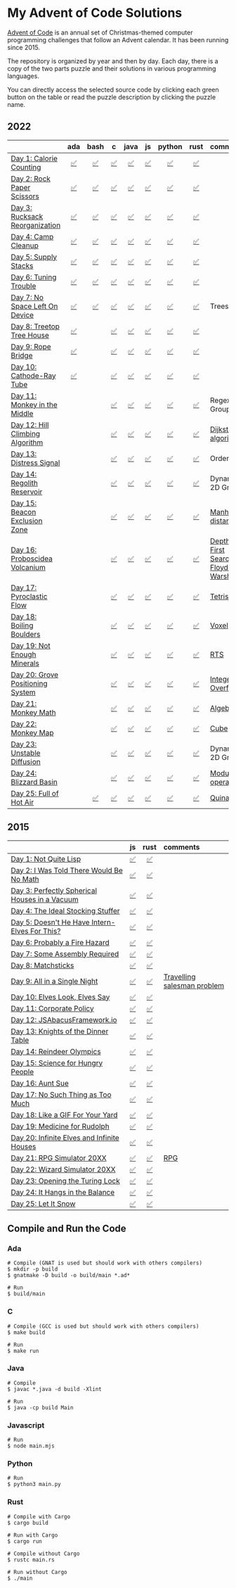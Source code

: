# My Advent of Code Solutions

[Advent of Code](https://adventofcode.com/) is an annual set of Christmas-themed computer programming challenges that follow an Advent calendar. It has been running since 2015.

The repository is organized by year and then by day. Each day, there is a copy of the two parts puzzle and their solutions in various programming languages.

You can directly access the selected source code by clicking each green button on the table or read the puzzle description by clicking the puzzle name.

## 2022
|     | ada | bash | c | java | js | python | rust | comments |
|:----|:---:|:---:|:---:|:---:|:---:|:---:|:---:|:----|
| [Day 1: Calorie Counting](2022/01) |[:white_check_mark:](2022/01/ada)|[:white_check_mark:](2022/01/bash)|[:white_check_mark:](2022/01/c)|[:white_check_mark:](2022/01/java)|[:white_check_mark:](2022/01/javascript)|[:white_check_mark:](2022/01/python)|[:white_check_mark:](2022/01/rust)| |
| [Day 2: Rock Paper Scissors](2022/02) |[:white_check_mark:](2022/02/ada)|[:white_check_mark:](2022/02/bash)|[:white_check_mark:](2022/02/c)|[:white_check_mark:](2022/02/java)|[:white_check_mark:](2022/02/javascript)|[:white_check_mark:](2022/02/python)|[:white_check_mark:](2022/02/rust)| |
| [Day 3: Rucksack Reorganization](2022/03) |[:white_check_mark:](2022/03/ada)|[:white_check_mark:](2022/03/bash)|[:white_check_mark:](2022/03/c)|[:white_check_mark:](2022/03/java)|[:white_check_mark:](2022/03/javascript)|[:white_check_mark:](2022/03/python)|[:white_check_mark:](2022/03/rust)| |
| [Day 4: Camp Cleanup](2022/04) |[:white_check_mark:](2022/04/ada)|[:white_check_mark:](2022/04/bash)|[:white_check_mark:](2022/04/c)|[:white_check_mark:](2022/04/java)|[:white_check_mark:](2022/04/javascript)|[:white_check_mark:](2022/04/python)|[:white_check_mark:](2022/04/rust)| |
| [Day 5: Supply Stacks](2022/05) |[:white_check_mark:](2022/05/ada)|[:white_check_mark:](2022/05/bash)|[:white_check_mark:](2022/05/c)|[:white_check_mark:](2022/05/java)|[:white_check_mark:](2022/05/javascript)|[:white_check_mark:](2022/05/python)|[:white_check_mark:](2022/05/rust)| |
| [Day 6: Tuning Trouble](2022/06) |[:white_check_mark:](2022/06/ada)|[:white_check_mark:](2022/06/bash)|[:white_check_mark:](2022/06/c)|[:white_check_mark:](2022/06/java)|[:white_check_mark:](2022/06/javascript)|[:white_check_mark:](2022/06/python)|[:white_check_mark:](2022/06/rust)| |
| [Day 7: No Space Left On Device](2022/07) |[:white_check_mark:](2022/07/ada)|[:white_check_mark:](2022/07/bash)|[:white_check_mark:](2022/07/c)|[:white_check_mark:](2022/07/java)|[:white_check_mark:](2022/07/javascript)|[:white_check_mark:](2022/07/python)|[:white_check_mark:](2022/07/rust)| Trees |
| [Day 8: Treetop Tree House](2022/08) |[:white_check_mark:](2022/08/ada)| |[:white_check_mark:](2022/08/c)|[:white_check_mark:](2022/08/java)|[:white_check_mark:](2022/08/javascript)|[:white_check_mark:](2022/08/python)|[:white_check_mark:](2022/08/rust)| |
| [Day 9: Rope Bridge](2022/09) |[:white_check_mark:](2022/09/ada)| |[:white_check_mark:](2022/09/c)|[:white_check_mark:](2022/09/java)|[:white_check_mark:](2022/09/javascript)|[:white_check_mark:](2022/09/python)|[:white_check_mark:](2022/09/rust)| |
| [Day 10: Cathode-Ray Tube](2022/10) |[:white_check_mark:](2022/10/ada)| |[:white_check_mark:](2022/10/c)|[:white_check_mark:](2022/10/java)|[:white_check_mark:](2022/10/javascript)|[:white_check_mark:](2022/10/python)|[:white_check_mark:](2022/10/rust)| |
| [Day 11: Monkey in the Middle](2022/11) | | |[:white_check_mark:](2022/11/c)|[:white_check_mark:](2022/11/java)|[:white_check_mark:](2022/11/javascript)|[:white_check_mark:](2022/11/python)|[:white_check_mark:](2022/11/rust)| Regex Groups |
| [Day 12: Hill Climbing Algorithm](2022/12) | | |[:white_check_mark:](2022/12/c)|[:white_check_mark:](2022/12/java)|[:white_check_mark:](2022/12/javascript)|[:white_check_mark:](2022/12/python)|[:white_check_mark:](2022/12/rust)| [Dijkstra's algorithm](https://en.wikipedia.org/wiki/Pathfinding#Dijkstra's_algorithm) |
| [Day 13: Distress Signal](2022/13) | | |[:white_check_mark:](2022/13/c)|[:white_check_mark:](2022/13/java)|[:white_check_mark:](2022/13/javascript)|[:white_check_mark:](2022/13/python)|[:white_check_mark:](2022/13/rust)| Ordering |
| [Day 14: Regolith Reservoir](2022/14) | | |[:white_check_mark:](2022/14/c)|[:white_check_mark:](2022/14/java)|[:white_check_mark:](2022/14/javascript)|[:white_check_mark:](2022/14/python)|[:white_check_mark:](2022/14/rust)| Dynamic 2D Grid |
| [Day 15: Beacon Exclusion Zone](2022/15) | | |[:white_check_mark:](2022/15/c)|[:white_check_mark:](2022/15/java)|[:white_check_mark:](2022/15/javascript)|[:white_check_mark:](2022/15/python)|[:white_check_mark:](2022/15/rust)| [Manhattan distance](https://en.wikipedia.org/wiki/Taxicab_geometry) |
| [Day 16: Proboscidea Volcanium](2022/16) | | |[:white_check_mark:](2022/16/c)|[:white_check_mark:](2022/16/java)|[:white_check_mark:](2022/16/javascript)|[:white_check_mark:](2022/16/python)|[:white_check_mark:](2022/16/rust)| [Depth-First Search](https://en.wikipedia.org/wiki/Depth-first_search) / [Floyd-Warshall](https://en.wikipedia.org/wiki/Floyd%E2%80%93Warshall_algorithm) |
| [Day 17: Pyroclastic Flow](2022/17) | | |[:white_check_mark:](2022/17/c)|[:white_check_mark:](2022/17/java)|[:white_check_mark:](2022/17/javascript)|[:white_check_mark:](2022/17/python)|[:white_check_mark:](2022/17/rust)| [Tetris](https://en.wikipedia.org/wiki/Tetris) |
| [Day 18: Boiling Boulders](2022/18) | | |[:white_check_mark:](2022/18/c)|[:white_check_mark:](2022/18/java)|[:white_check_mark:](2022/18/javascript)|[:white_check_mark:](2022/18/python)|[:white_check_mark:](2022/18/rust)| [Voxel](https://en.wikipedia.org/wiki/Voxel) |
| [Day 19: Not Enough Minerals](2022/19) | | |[:white_check_mark:](2022/19/c)|[:white_check_mark:](2022/19/java)|[:white_check_mark:](2022/19/javascript)|[:white_check_mark:](2022/19/python)|[:white_check_mark:](2022/19/rust)| [RTS](https://en.wikipedia.org/wiki/Real-time_strategy) |
| [Day 20: Grove Positioning System](2022/20) | | |[:white_check_mark:](2022/20/c)|[:white_check_mark:](2022/20/java)|[:white_check_mark:](2022/20/javascript)|[:white_check_mark:](2022/20/python)|[:white_check_mark:](2022/20/rust)| [Integer Overflow](https://en.wikipedia.org/wiki/Integer_overflow) |
| [Day 21: Monkey Math](2022/21) | | |[:white_check_mark:](2022/21/c)|[:white_check_mark:](2022/21/java)|[:white_check_mark:](2022/21/javascript)|[:white_check_mark:](2022/21/python)|[:white_check_mark:](2022/21/rust)| [Algebra](https://en.wikipedia.org/wiki/Algebra) |
| [Day 22: Monkey Map](2022/22) | | |[:white_check_mark:](2022/22/c)|[:white_check_mark:](2022/22/java)|[:white_check_mark:](2022/22/javascript)|[:white_check_mark:](2022/22/python)|[:white_check_mark:](2022/22/rust)| [Cube](https://en.wikipedia.org/wiki/Cube) |
| [Day 23: Unstable Diffusion](2022/23) | | |[:white_check_mark:](2022/23/c)|[:white_check_mark:](2022/23/java)|[:white_check_mark:](2022/23/javascript)|[:white_check_mark:](2022/23/python)|[:white_check_mark:](2022/23/rust)| Dynamic 2D Grid |
| [Day 24: Blizzard Basin](2022/24) | | |[:white_check_mark:](2022/24/c)|[:white_check_mark:](2022/24/java)|[:white_check_mark:](2022/24/javascript)|[:white_check_mark:](2022/24/python)|[:white_check_mark:](2022/24/rust)| [Modulo operation](https://en.wikipedia.org/wiki/Modulo_operation) |
| [Day 25: Full of Hot Air](2022/25) | |[:white_check_mark:](2022/25/bash)|[:white_check_mark:](2022/25/c)|[:white_check_mark:](2022/25/java)|[:white_check_mark:](2022/25/javascript)|[:white_check_mark:](2022/25/python)|[:white_check_mark:](2022/25/rust)| [Quinary](https://en.wikipedia.org/wiki/Quinary) |
## 2015
|     | js | rust | comments |
|:----|:---:|:---:|:----|
| [Day 1: Not Quite Lisp](2015/01) |[:white_check_mark:](2015/01/javascript)|[:white_check_mark:](2015/01/rust)| |
| [Day 2: I Was Told There Would Be No Math](2015/02) |[:white_check_mark:](2015/02/javascript)|[:white_check_mark:](2015/02/rust)| |
| [Day 3: Perfectly Spherical Houses in a Vacuum](2015/03) |[:white_check_mark:](2015/03/javascript)|[:white_check_mark:](2015/03/rust)| |
| [Day 4: The Ideal Stocking Stuffer](2015/04) |[:white_check_mark:](2015/04/javascript)|[:white_check_mark:](2015/04/rust)| |
| [Day 5: Doesn't He Have Intern-Elves For This?](2015/05) |[:white_check_mark:](2015/05/javascript)|[:white_check_mark:](2015/05/rust)| |
| [Day 6: Probably a Fire Hazard](2015/06) |[:white_check_mark:](2015/06/javascript)|[:white_check_mark:](2015/06/rust)| |
| [Day 7: Some Assembly Required](2015/07) |[:white_check_mark:](2015/07/javascript)|[:white_check_mark:](2015/07/rust)| |
| [Day 8: Matchsticks](2015/08) |[:white_check_mark:](2015/08/javascript)|[:white_check_mark:](2015/08/rust)| |
| [Day 9: All in a Single Night](2015/09) |[:white_check_mark:](2015/09/javascript)|[:white_check_mark:](2015/09/rust)| [Travelling salesman problem](https://en.wikipedia.org/wiki/Travelling_salesman_problem) |
| [Day 10: Elves Look, Elves Say](2015/10) |[:white_check_mark:](2015/10/javascript)|[:white_check_mark:](2015/10/rust)| |
| [Day 11: Corporate Policy](2015/11) |[:white_check_mark:](2015/11/javascript)|[:white_check_mark:](2015/11/rust)| |
| [Day 12: JSAbacusFramework.io](2015/12) |[:white_check_mark:](2015/12/javascript)|[:white_check_mark:](2015/12/rust)| |
| [Day 13: Knights of the Dinner Table](2015/13) |[:white_check_mark:](2015/13/javascript)|[:white_check_mark:](2015/13/rust)| |
| [Day 14: Reindeer Olympics](2015/14) |[:white_check_mark:](2015/14/javascript)|[:white_check_mark:](2015/14/rust)| |
| [Day 15: Science for Hungry People](2015/15) |[:white_check_mark:](2015/15/javascript)|[:white_check_mark:](2015/15/rust)| |
| [Day 16: Aunt Sue](2015/16) |[:white_check_mark:](2015/16/javascript)|[:white_check_mark:](2015/16/rust)| |
| [Day 17: No Such Thing as Too Much](2015/17) |[:white_check_mark:](2015/17/javascript)|[:white_check_mark:](2015/17/rust)| |
| [Day 18: Like a GIF For Your Yard](2015/18) |[:white_check_mark:](2015/18/javascript)|[:white_check_mark:](2015/18/rust)| |
| [Day 19: Medicine for Rudolph](2015/19) |[:white_check_mark:](2015/19/javascript)|[:white_check_mark:](2015/19/rust)| |
| [Day 20: Infinite Elves and Infinite Houses](2015/20) |[:white_check_mark:](2015/20/javascript)|[:white_check_mark:](2015/20/rust)| |
| [Day 21: RPG Simulator 20XX](2015/21) |[:white_check_mark:](2015/21/javascript)|[:white_check_mark:](2015/21/rust)| [RPG](https://en.wikipedia.org/wiki/Role-playing_video_game) |
| [Day 22: Wizard Simulator 20XX](2015/22) |[:white_check_mark:](2015/22/javascript)|[:white_check_mark:](2015/22/rust)| |
| [Day 23: Opening the Turing Lock](2015/23) |[:white_check_mark:](2015/23/javascript)|[:white_check_mark:](2015/23/rust)| |
| [Day 24: It Hangs in the Balance](2015/24) |[:white_check_mark:](2015/24/javascript)|[:white_check_mark:](2015/24/rust)| |
| [Day 25: Let It Snow](2015/25) |[:white_check_mark:](2015/25/javascript)|[:white_check_mark:](2015/25/rust)| |
## Compile and Run the Code
### Ada
```
# Compile (GNAT is used but should work with others compilers)
$ mkdir -p build
$ gnatmake -D build -o build/main *.ad*

# Run
$ build/main
```

### C
```
# Compile (GCC is used but should work with others compilers)
$ make build

# Run
$ make run
```

### Java
```
# Compile
$ javac *.java -d build -Xlint

# Run
$ java -cp build Main
```

### Javascript
```
# Run
$ node main.mjs
```

### Python
```
# Run
$ python3 main.py
```

### Rust
```
# Compile with Cargo
$ cargo build

# Run with Cargo
$ cargo run

# Compile without Cargo
$ rustc main.rs

# Run without Cargo
$ ./main
```

